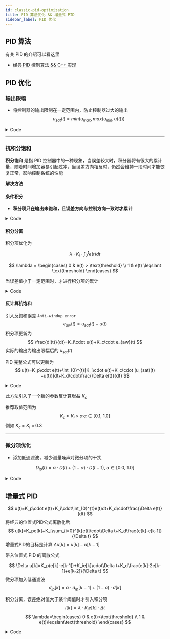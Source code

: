 ```yaml
---
id: classic-pid-optimization
title: PID 算法优化 && 增量式 PID
sidebar_label: PID 优化
---
```


## PID 算法
有关 PID 的介绍可以看这里
- [经典 PID 控制算法 && C++ 实现](../pid/pid.md)

## PID 优化
### 输出限幅
- 将控制器的输出限制在一定范围内，防止控制器过大的输出
$$
u_{sat}(t) = min(u_{max}, max(u_{min}, u(t)))
$$

<details>
<summary> Code</summary>

``` cpp
if (output_ < output_min_) {
    output_ = output_min_;
}
if (output_ > output_max_) {
    output_= output_max_;
}
```

</details>

---

### 抗积分饱和
**积分饱和** 是指 PID 控制器中的一种现象，当误差较大时，积分器将有很大的累计量，随着时间增加容易引起过冲，当误差方向相反时，仍然会维持一段时间才能恢复正常，影响控制系统的性能

**解决方法**
#### 条件积分
- **积分项只在输出未饱和，且误差方向与控制方向一致时才累计**

<details>
<summary> Code</summary>

``` cpp
void update(float target, float measurement, float dt){
    float error = target - measurement;
    float new_integral = integral_ + error * dt;
    output_ = (Kp_ * error) + \
                (Ki_ * new_integral) + \
                (Kd_ * (error - last_error_) / dt);

    if (output_ < output_min_) {
        output_ = output_min_;
        if (error > 0) {
            integral_ = new_integral
        }
    }
    else if (output_ > output_max_) {
        output_= output_max_;
        if (error < 0) {
            integral_ = new_integral
        }
    } else {
        integral_ = new_integral
    }

    last_error_ = error;
}
```

</details>

#### 积分分离

积分项优化为

$$
\lambda\cdot K_i\cdot\int_{0}^{t}e(t)dt
$$

$$
\lambda = \begin{cases}
0 & e(t) > \text{threshold} \\
1 & e(t) \leqslant \text{threshold}
\end{cases}
$$

当误差值小于一定范围时，才进行积分项的累计

<details>
<summary> Code</summary>

``` cpp
void update(float target, float measurement, float dt){
    float error = target - measurement;
    // 积分分离
    if (fabs(error) <= integral_separation_threshold) {
        integral_ += error * dt;
    }
    output_ = (Kp_ * error) + \
                (Ki_ * integral_) + \
                (Kd_ * (error - last_error_) / dt);
    
    if (output_ < output_min_) {
        output_ = output_min_;
    }
    if (output_ > output_max_) {
        output_= output_max_;
    }

    last_error_ = error;
}
```

</details>



#### 反计算抗饱和

引入反饱和误差 `Anti-windup error`
$$
e_{aw}​(t)=u_{sat}(t)−u(t)
$$
积分项更新为
$$
\frac{dI(t)}{dt}=K_i\cdot e(t)+K_c\cdot e_{aw}​(t)
$$
实际的输出为输出限幅后的 $u_{sat}(t)$

PID 完整公式可以更新为
$$
u(t)=K_p\cdot e(t)+\int_{0}^{t}[K_i\cdot e(t)+K_c\cdot (u_{sat}(t)−u(t))]dt+K_d\cdot\frac{\Delta e(t)}{dt}
$$

<details>
<summary> Code</summary>

``` cpp
void update(float target, float measurement, float dt){
    float error = target - measurement;
    float p_term = Kp_ * error;
    float d_term = Kd_ * (error - last_error_) / dt;
    float output_unsat = p_term + integral_ + d_term;

    output_ = std::clamp(output_unsat, output_min, output_max);

    // 反计算积分
    float aw_error = output - output_unsat;
    integral_ += (Ki_ * error + Kc_ * aw_error) * dt

    last_error_ = error;
}
```

</details>

此方法引入了一个新的参数反计算增益 $K_c$ 

推荐取值范围为
$$
K_c\approx K_i\times\alpha\,\alpha\in[0.1,~1.0]
$$
例如 $K_c=K_i\times 0.3$

---

### 微分项优化
- 添加低通滤波，减少测量噪声对微分项的干扰

$$
D_{lp}(t)=\alpha\cdot D(t)+(1-\alpha)\cdot D(t-1),~\alpha\in[0.0,~1.0]
$$

<details>
<summary> Code</summary>

``` cpp
float d_term = Kd_ * (error - last_error_) / dt;
d_term = (alpha * last_d_term) + ((1- alpha) * d_term);
...
last_d_term = d_term；
```

</details>

## 增量式 PID
$$
u(t)=K_p\cdot e(t)+K_i\cdot\int_{0}^{t}e(t)dt+K_d\cdot\frac{\Delta e(t)}{dt}
$$
将经典的位置式PID公式离散化后
$$
u[k]=K_pe[k]+K_i\sum_{i=0}^{k}e[i]\cdot\Delta t+K_d\frac{e[k]-e[k-1]}{\Delta t}
$$
增量式PID的目标是计算 $\Delta u[k]=u[k]-u[k-1]$

带入位置式 PID 的离散公式

$$
\Delta u[k]=K_p(e[k]-e[k-1])+K_ie[k]\cdot\Delta t+K_d\frac{e[k]-2e[k-1]+e[k-2]}{\Delta t}
$$
微分项加入低通滤波
$$
d_{lp}[k]=\alpha\cdot d_{lp}[k-1]+(1-\alpha)\cdot d[k]
$$

积分分离，误差绝对值大于某个阈值时才引入积分项
$$
I[k]=\lambda\cdot K_ie[k]\cdot\Delta t
$$
$$
\lambda=\begin{cases}
0 & e(t)>\text{threshold} \\
1 & e(t)\leqslant\text{threshold}
\end{cases}
$$

<details>
<summary> Code</summary>

``` cpp
void update_Inc(float target, float measurement, float dt) {
    float error = target - measurement;
    float delta_u = Kp_ * (error - prev_error1_);
    // 积分分离
    bool integral_separation = fabs(error) > integral_separation_th_;
    if (integral_separation) {
        delta_u += Ki_ * error * dt_;
    }
    // 微分低通
    float d_raw = error - 2 * last_error_ + prev_error_;
    float d_low_pass = d_lp_alpha * last_d_raw + (1 - d_lp_alpha) * d_raw;
    delta_u += Kd_ * d_low_pass / dt_;
    
    output_ += delta_u;

    // 输出限幅
    if (output_ < output_min_) { output_= output_min_;}
    if (output_ > output_max_) { output_= output_max_;}

    last_d_raw  = d_low_pass;
    prev_error_ = last_error_;
    last_error_ = error;
}
```

</details>
